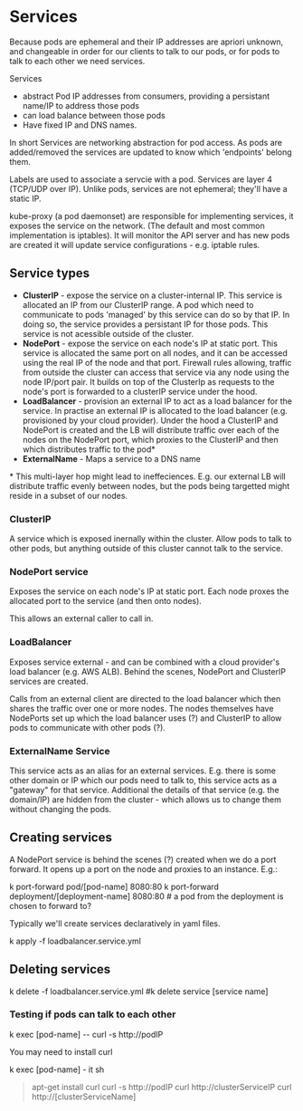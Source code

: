 # Services

Because pods are ephemeral and their IP addresses are apriori unknown, and changeable in order for our 
clients to talk to our pods, or for pods to talk to each other we need services. 

Services 

 - abstract Pod IP addresses from consumers, providing a persistant name/IP to address those pods
 - can load balance between those pods
 - Have fixed IP and DNS names. 

In short Services are networking abstraction for pod access. As pods are added/removed the services are updated to know which 'endpoints' belong them.

Labels are used to associate a servcie with a pod. Services are layer 4 (TCP/UDP over IP). Unlike pods, services are not ephemeral; they'll have a static IP.

kube-proxy (a pod daemonset) are responsible for implementing services, it exposes the service on the network. (The default and most common implementation is iptables). It will monitor the API server and has new pods are created it will update service configurations - e.g. iptable rules.


## Service types

 - **ClusterIP** - expose the service on a cluster-internal IP. This service is allocated an IP from our ClusterIP range. A pod which need to communicate to pods 'managed' by this service can do so by that IP. In doing so, the service provides a persistant IP for those pods. This service is not acessible outside of the cluster.
 - **NodePort** - expose the service on each node's IP at static port. This service is allocated the same port on all nodes, and it can be accessed using the real IP of the node and that port. Firewall rules allowing, traffic from outside the cluster can access that service via any node using the node IP/port pair. It builds on top of the ClusterIp as requests to the node's port is forwarded to a clusterIP service under the hood.
 - **LoadBalancer** - provision an external IP to act as a load balancer for the service. In practise an external IP is allocated to the load balancer (e.g. provisioned by your cloud provider). Under the hood a ClusterIP and NodePort is created and the LB will distribute traffic over each of the nodes on the NodePort port, which proxies to the ClusterIP and then which distributes traffic to the pod\* 
 - **ExternalName** - Maps a service to a DNS name

 \* This multi-layer hop might lead to ineffeciences. E.g. our external LB will distribute traffic evenly between nodes, but the pods being targetted might reside in a subset of our nodes.


### ClusterIP

A service which is exposed inernally within the cluster. Allow pods to talk to other pods, but anything
outside of this cluster cannot talk to the service.


### NodePort service

Exposes the service on each node's IP at static port. Each node proxes the allocated port to the service
(and then onto nodes).

This allows an external caller to call in.


### LoadBalancer

Exposes service external - and can be combined with a cloud provider's load balancer (e.g. AWS ALB).
Behind the scenes, NodePort and ClusterIP services are created. 

Calls from an external client are directed to the load balancer which then shares the traffic over one 
or more nodes. The nodes themselves have NodePorts set up which the load balancer uses (?) and ClusterIP
to allow pods to communicate with other pods (?).


### ExternalName Service

This service acts as an alias for an external services. E.g. there is some other domain or IP which 
our pods need to talk to, this service acts as a "gateway" for that service. Additional the details
of that service (e.g. the domain/IP) are hidden from the cluster - which allows us to change them 
without changing the pods. 


## Creating services

A NodePort service is behind the scenes (?) created when we do a port forward. It opens up a port on the node and proxies
to an instance. E.g.:

   k port-forward pod/[pod-name] 8080:80
   k port-forward deployment/[deployment-name] 8080:80 # a pod from the deployment is chosen to forward to?


Typically we'll create services declaratively in yaml files.

   k apply -f loadbalancer.service.yml


## Deleting services

   k delete -f loadbalancer.service.yml
   #k delete service [service name]

### Testing if pods can talk to each other

   k exec [pod-name] -- curl -s http://podIP

You may need to install curl

   k exec [pod-name] - it sh
   > apt-get install curl
   > curl -s http://podIP
   > curl http://clusterServiceIP
   > curl http://[clusterServiceName]
